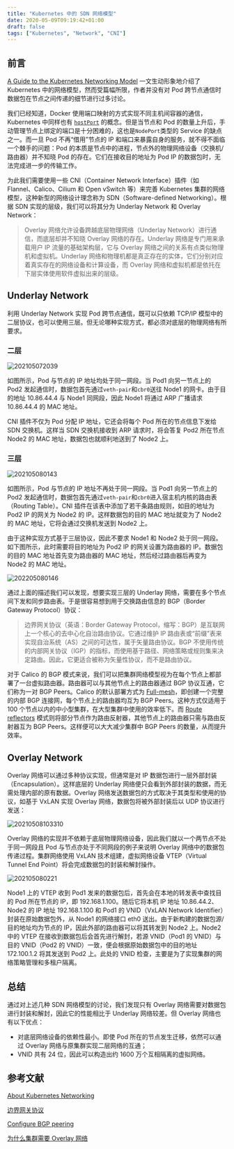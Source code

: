```yaml
---
title: "Kubernetes 中的 SDN 网络模型"
date: 2020-05-09T09:19:42+01:00
draft: false
tags: ["Kubernetes", "Network", "CNI"]
---
```


## 前言

[A Guide to the Kubernetes Networking Model](https://sookocheff.com/post/kubernetes/understanding-kubernetes-networking-model/) 一文生动形象地介绍了 Kubernetes 中的网络模型，然而受篇幅所限，作者并没有对 Pod 跨节点通信时数据包在节点之间传递的细节进行过多讨论。

我们已经知道，Docker 使用端口映射的方式实现不同主机间容器的通信，Kubernetes 中同样也有 [`hostPort`](https://kubernetes.io/docs/reference/generated/kubernetes-api/v1.20/#pod-v1-core) 的概念。但是当节点和 Pod 的数量上升后，手动管理节点上绑定的端口是十分困难的，这也是`NodePort`类型的 Service 的缺点之一。而一旦 Pod 不再“借用”节点的 IP 和端口来暴露自身的服务，就不得不面临一个棘手的问题：Pod 的本质是节点中的进程，节点外的物理网络设备（交换机/路由器）并不知晓 Pod 的存在。它们在接收目的地址为 Pod IP 的数据包时，无法完成进一步的传输工作。

为此我们需要使用一些 CNI（Container Network Interface）插件（如 Flannel、Calico、Cilium 和 Open vSwitch 等）来完善 Kubernetes 集群的网络模型，这种新型的网络设计理念称为 SDN（Software-defined Networking）。根据 SDN 实现的层级，我们可以将其分为 Underlay Network 和 Overlay Network：

> Overlay 网络允许设备跨越底层物理网络（Underlay Network）进行通信，而底层却并不知晓 Overlay 网络的存在。Underlay 网络是专门用来承载用户 IP 流量的基础架构层，它与 Overlay 网络之间的关系有点类似物理机和虚拟机。Underlay 网络和物理机都是真正存在的实体，它们分别对应着真实存在的网络设备和计算设备，而 Overlay 网络和虚拟机都是依托在下层实体使用软件虚拟出来的层级。

## Underlay Network

利用 Underlay Network 实现 Pod 跨节点通信，既可以只依赖 TCP/IP 模型中的二层协议，也可以使用三层。但无论哪种实现方式，都必须对底层的物理网络有所要求。

### 二层

![202105072039](https://cdn.jsdelivr.net/gh/koktlzz/ImgBed@master/202105072039.jpeg)

如图所示，Pod 与节点的 IP 地址均处于同一网段。当 Pod1 向另一节点上的 Pod2 发起通信时，数据包首先通过`veth-pair`和`cbr0`送往 Node1 的网卡。由于目的地址 10.86.44.4 与 Node1 同网段，因此 Node1 将通过 ARP 广播请求 10.86.44.4 的 MAC 地址。

CNI 插件不仅为 Pod 分配 IP 地址，它还会将每个 Pod 所在的节点信息下发给 SDN 交换机。这样当 SDN 交换机接收到 ARP 请求时，将会答复 Pod2 所在节点 Node2 的 MAC 地址，数据包也就顺利地送到了 Node2 上。

### 三层

![202105080143](https://cdn.jsdelivr.net/gh/koktlzz/ImgBed@master/202105080143.jpeg)

如图所示，Pod 与节点的 IP 地址不再处于同一网段。当 Pod1 向另一节点上的 Pod2 发起通信时，数据包首先通过`veth-pair`和`cbr0`进入宿主机内核的路由表（Routing Table）。CNI 插件在该表中添加了若干条路由规则，如目的地址为 Pod2 IP 的网关为 Node2 的 IP。这样数据包的目的 MAC 地址就变为了 Node2 的 MAC 地址，它将会通过交换机发送到 Node2 上。

由于这种实现方式基于三层协议，因此不要求 Node1 和 Node2 处于同一网段。如下图所示，此时需要将目的地址为 Pod2 IP 的网关设置为路由器的 IP。数据包的目的 MAC 地址首先变为路由器的 MAC 地址，然后经过路由器后再变为 Node2 的 MAC 地址。

![202205080146](https://cdn.jsdelivr.net/gh/koktlzz/ImgBed@master/202205080146.jpeg)

通过上面的描述我们可以发现，想要实现三层的 Underlay 网络，需要在多个节点间下发和同步路由表。于是很容易想到用于交换路由信息的 BGP（Border Gateway Protocol）协议：

> 边界网关协议（英语：Border Gateway Protocol，缩写：BGP）是互联网上一个核心的去中心化自治路由协议。它通过维护 IP 路由表或“前缀”表来实现自治系统（AS）之间的可达性，属于矢量路由协议。BGP 不使用传统的内部网关协议（IGP）的指标，而使用基于路径、网络策略或规则集来决定路由。因此，它更适合被称为矢量性协议，而不是路由协议。

对于 Calico 的 BGP 模式来说，我们可以把集群网络模型视为在每个节点上都部署了一台虚拟路由器。路由器可以与其他节点上的路由器通过 BGP 协议互通，它们称为一对 BGP Peers。Calico 的默认部署方式为 [Full-mesh](https://docs.projectcalico.org/networking/bgp#full-mesh)，即创建一个完整的内部 BGP 连接网，每个节点上的路由器均互为 BGP Peers。这种方式仅适用于 100 个节点以内的中小型集群，在大型集群中使用的效率低下。而 [Route reflectors](https://docs.projectcalico.org/networking/bgp#route-reflectors) 模式则将部分节点作为路由反射器，其他节点上的路由器只需与路由反射器互为 BGP Peers。这样便可以大大减少集群中 BGP Peers 的数量，从而提升效率。

## Overlay Network

Overlay 网络可以通过多种协议实现，但通常是对 IP 数据包进行一层外部封装（Encapsulation）。这样底层的 Underlay 网络便只会看到外部封装的数据，而无需处理内部的原有数据。Overlay 网络发送数据包的方式取决于其类型和使用的协议，如基于 VxLAN 实现 Overlay 网络，数据包将被外部封装后以 UDP 协议进行发送：

![20210508103310](https://cdn.jsdelivr.net/gh/koktlzz/NoteImg@main/20210508103310.png)

Overlay 网络的实现并不依赖于底层物理网络设备，因此我们就以一个两节点不处于同一网段且 Pod 与节点亦处于不同网段的例子来说明 Overlay 网络中的数据包传递过程。集群网络使用 VxLAN 技术组建，虚拟网络设备 VTEP（Virtual Tunnel End Point）将会完成数据包的封装和解封操作。

![202105080221](https://cdn.jsdelivr.net/gh/koktlzz/ImgBed@master/202105080221.jpeg)

Node1 上的 VTEP 收到 Pod1 发来的数据包后，首先会在本地的转发表中查找目的 Pod 所在节点的 IP，即 192.168.1.100。随后它将本机 IP 地址 10.86.44.2、Node2 的 IP 地址 192.168.1.100 和 Pod1 的 VNID（VxLAN Network Identifier）封装在原始数据包外，从 Node1 的网络接口 eth0 送出。由于新构建的数据包源/目的地址均为节点的 IP，因此外部的路由器可以将其转发到 Node2 上。Node2 中的 VTEP 在接收到数据包后会首先进行解封，若源 VNID（Pod1 的 VNID）与目的 VNID（Pod2 的 VNID）一致，便会根据原始数据包中的目的地址 172.100.1.2 将其发送到 Pod2 上。此处的 VNID 检查，主要是为了实现集群的网络策略管理和多租户隔离。

## 总结

通过对上述几种 SDN 网络模型的讨论，我们发现只有 Overlay 网络需要对数据包进行封装和解封，因此它的性能相比于 Underlay 网络较差。但 Overlay 网络也有以下优点：

- 对底层网络设备的依赖性最小。即使 Pod 所在的节点发生迁移，依然可以通过 Overlay 网络与原集群实现二层网络的互通；
- VNID 共有 24 位，因此可以构造出约 1600 万个互相隔离的虚拟网络。

## 参考文献

[About Kubernetes Networking](https://docs.projectcalico.org/about/about-kubernetes-networking)

[边界网关协议](https://zh.wikipedia.org/wiki/%E8%BE%B9%E7%95%8C%E7%BD%91%E5%85%B3%E5%8D%8F%E8%AE%AE)

[Configure BGP peering](https://docs.projectcalico.org/networking/bgp)

[为什么集群需要 Overlay 网络](https://draveness.me/whys-the-design-overlay-network/)
